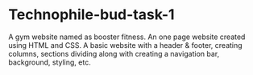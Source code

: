 # Technophile-bud-task-1
A gym website named as booster fitness. An one page website created using HTML and CSS.
A basic website with a header & footer, creating columns, sections dividing along with creating a navigation bar, background, styling, etc.
